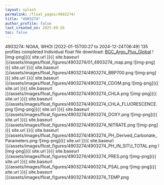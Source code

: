 ```yaml
---
layout: splash
permalink: /float_pages/4903274/
title: "4903274"
author_profile: false
last_created_on: 2025-09-26
toc: false
---
```

 
4903274: NOAA, WHOI (2022-01-15T00:27 to 2024-12-24T06:49)
135 profiles completed
Individual float file download: [BGC_Argo_Plus_Global](https://ftp.soest.hawaii.edu/bgc_argo_plus/Individual_Floats/outliers_removed/4903274_Sprof_processed.nc)
![img-png]({{ site.url }}{{ site.baseurl }}/assets/images/float_figures/4903274/01_4903274_map.png
![img-png]({{ site.url }}{{ site.baseurl }}/assets/images/float_figures/4903274/4903274_BBP700.png
![img-png]({{ site.url }}{{ site.baseurl }}/assets/images/float_figures/4903274/4903274_CDOM.png
![img-png]({{ site.url }}{{ site.baseurl }}/assets/images/float_figures/4903274/4903274_CHLA.png
![img-png]({{ site.url }}{{ site.baseurl }}/assets/images/float_figures/4903274/4903274_CHLA_FLUORESCENCE.png
![img-png]({{ site.url }}{{ site.baseurl }}/assets/images/float_figures/4903274/4903274_DOXY.png
![img-png]({{ site.url }}{{ site.baseurl }}/assets/images/float_figures/4903274/4903274_NITRATE.png
![img-png]({{ site.url }}{{ site.baseurl }}/assets/images/float_figures/4903274/4903274_PH_Derived_Carbonate_Parameters.png
![img-png]({{ site.url }}{{ site.baseurl }}/assets/images/float_figures/4903274/4903274_PH_IN_SITU_TOTAL.png
![img-png]({{ site.url }}{{ site.baseurl }}/assets/images/float_figures/4903274/4903274_PRES.png
![img-png]({{ site.url }}{{ site.baseurl }}/assets/images/float_figures/4903274/4903274_PSAL.png
![img-png]({{ site.url }}{{ site.baseurl }}/assets/images/float_figures/4903274/4903274_TEMP.png

